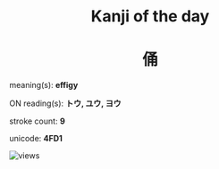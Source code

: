 <h1 align="center">Kanji of the day</h1>
<h1 align="center">俑</h1>
<p align="left">meaning(s): <b>effigy</b></p>
<p align="left">ON reading(s): <b>トウ, ユウ, ヨウ</b></p>
<p align="left">stroke count: <b>9</b></p>
<p align="left">unicode: <b>4FD1</b></p>
<p align="left"><img src="https://komarev.com/ghpvc/?username=tristanwagner-kanjioftheday&label=Views&color=0e75b6&style=flat" alt="views"/></p>
